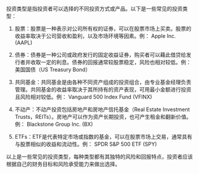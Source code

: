 

投资类型是指投资者可以选择的不同投资方式或产品。以下是一些常见的投资类型：

1. 股票：股票是一种表示对公司所有权的证券，可以在股票市场上买卖。股票的收益率取决于公司营收和盈利，以及市场环境等因素。例： Apple Inc. (AAPL)

2. 债券：债券是一种公司或政府发行的固定收益证券，购买者可以藉此借贷给发行者并收取一定的利息。债券的回报通常较股票稳定，风险也相对较低。例：美国国债（US Treasury Bond）

3. 共同基金：共同基金是由各种不同资产组成的投资组合，由专业基金经理负责管理。共同基金的收益率取决于其所持有的资产表现，可用最小金额进行投资且风险相对较低。例： Vanguard 500 Index Fund (VFINX)

4. 不动产：不动产投资包括房地产和房地产信托基金（Real Estate Investment Trusts，REITs）。房地产可以作为资产长期投资，也可产生租金和翻新价值。例： Blackstone Group Inc. (BX)

5. ETFs：ETF是代表特定市场或指数的基金，可以在股票市场上交易，通常具有与股票相似的收益和流动性。例： SPDR S&P 500 ETF (SPY)

以上是一些常见的投资类型，每种类型都有其独特的风险和回报特点，投资者应该根据自己的财务目标和风险承受能力来做出选择。